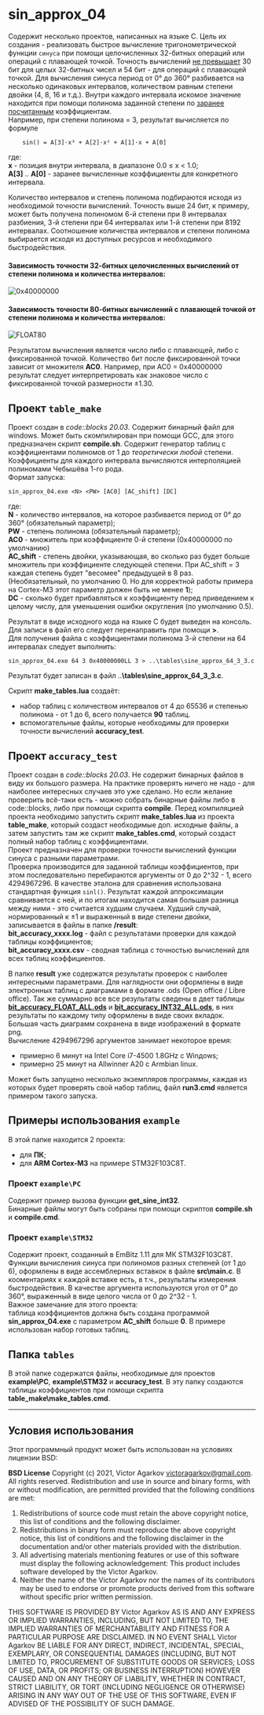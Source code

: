 # sin_approx_04

Содержит несколько проектов, написанных на языке С. Цель их создания - реализовать быстрое вычисление тригонометрической функции `синуса` при помощи целочисленных 32-битных операций или операций с плавающей точкой. Точность вычислений [не превышает](#%D0%BF%D1%80%D0%BE%D0%B5%D0%BA%D1%82-accuracy_test) 30 бит для целых 32-битных чисел и 54 бит - для операций с плавающей точкой.
Для вычисления синуса период от 0° до 360° разбивается на несколько одинаковых интервалов, количеством равным степени двойки (4, 8, 16 и т.д.). Внутри каждого интервала искомое значение находится при помощи полинома заданной степени по [заранее посчитанным](#%D0%BF%D1%80%D0%BE%D0%B5%D0%BA%D1%82-table_make) коэффициентам.<br> 
Например, при степени полинома = 3, результат вычисляется по формуле
```
	sin() = A[3]·x³ + A[2]·x² + A[1]·x + A[0]
```
где:<br>
 **x** - позиция внутри интервала, в диапазоне 0.0 ≤ x < 1.0;<br>
 **A[3]** .. **A[0]** - заранее вычисленные коэффициенты для конкретного интервала.<br>
 
Количество интервалов и степень полинома подбираются исходя из необходимой точности вычислений. Точность выше 24 бит, к примеру, может быть получена полиномом 6-й степени при 8 интервалах разбиения, 3-й степени при 64 интервалах или 1-й степени при 8192 интервалах. Соотношение количества интервалов и степени полинома выбирается исходя из доступных ресурсов и необходимого быстродействия.<br>

#### Зависимость точности 32-битных целочисленных вычислений  от степени полинома и количества интервалов:
![0x40000000](accuracy_test/result/bit_accuracy_INT32_0x40000000.png)

#### Зависимость точности 80-битных вычислений с плавающей точкой от степени полинома и количества интервалов:
![FLOAT80](accuracy_test/result/bit_accuracy_FLOAT80.png)

Результатом вычисления является число либо с плавающей, либо с фиксированной точкой. Количество бит после фиксированной точки зависит от множителя **AC0**. Например, при AC0 = 0x40000000 результат следует интерпретировать как знаковое число с фиксированной точкой размерности ±1.30.<br>



## Проект `table_make`
Проект создан в *code::blocks 20.03*. Содержит бинарный файл для windows. Может быть скомпилирован при помощи GCC, для этого предназначен скрипт **compile.sh**.
Содержит генератор таблиц с коэффициентами полиномов от 1 до *теоретически любой* степени. Коэффициенты для каждого интервала вычисляются интерполяцией полиномами Чебышёва 1-го рода.<br>
Формат запуска:
```
sin_approx_04.exe <N> <PW> [AC0] [AC_shift] [DC]
```
где:<br>
**N** - количество интервалов, на которое разбивается период от 0° до 360° (обязательный параметр);<br>
**PW** - степень полинома (обязательный параметр);<br>
**AC0** - множитель при коэффициенте 0-й степени (0x40000000 по умолчанию)<br>
**AC_shift** - степень двойки, указывающая, во сколько раз будет больше множитель при коэффициенте следующей степени. При AC_shift = 3 каждая степень будет "весомее" предыдущей в 8 раз. (Необязательный, по умолчанию 0. Но для корректной работы примера на Cortex-M3 этот параметр должен быть не менее **1**);<br>
**DC** - сколько будет прибавляться к коэффициенту перед приведением к целому числу, для уменьшения ошибки округления (по умолчанию 0.5).<br>

Результат в виде исходного кода на языке С будет выведен на консоль. Для записи в файл его следует перенаправить при помощи **>**.<br>
Для получения файла с коэффициентами полинома 3-й степени на 64 интервалах следует выполнить:
```
sin_approx_04.exe 64 3 0x40000000LL 3 > ..\tables\sine_approx_64_3_3.c
```
Результат будет записан в файл \.\.**\tables\sine_approx_64_3_3.c**.

Cкрипт **make_tables.lua** создаёт:<br>
- набор таблиц с количеством интервалов от 4 до 65536 и степенью полинома - от 1 до 6, всего получается **90** таблиц.<br>
- вспомогательные файлы, которые необходимы для проверки точности вычислений **accuracy_test**.<br>

## Проект `accuracy_test`
Проект создан в *code::blocks 20.03*. Не содержит бинарных файлов в виду их большого размера. На практике проверять ничего не надо - для наиболее интересных случаев это уже сделано. Но если желание проверить всё-таки есть - можно собрать бинарные файлы либо в code::blocks, либо при помощи скрипта **compile**. Перед компиляцией проекта необходимо запустить скрипт **make_tables.lua** из проекта **table_make**, который создаст необходимые доп. исходные файлы, а затем запустить там же скрипт **make_tables.cmd**, который создаст полный набор таблиц с коэффициентами.<br>
Проект предназначен для проверки точности вычислений функции синуса с разными параметрами. <br>
Проверка производится для заданной таблицы коэффициентов, при этом последовательно перебираются аргументы от 0 до 2^32 - 1, всего 4294967296. В качестве эталона для сравнения использована стандартная функция `sinl()`. Результат каждой аппроксимации сравнивается с ней, и по итогам находится самая большая разница между ними - это считается худшим случаем. Худший случай, нормированный к ±1 и выраженный в виде степени двойки, записывается в файлы в папке **/result**:<br>
**bit_accuracy_xxxx.log** - файл с результатами проверки для каждой таблицы коэффициентов;<br>
**bit_accuracy_xxxx.csv** - сводная таблица с точностью вычислений для всех таблиц коэффициентов.<br>

В папке **result** уже содержатся результаты проверок с наиболее интересными параметрами. Для наглядности они оформлены в виде электронных таблиц с диаграмами в формате .ods (Open office / Libre office). Так же суммарно все все результаты сведены в двет таблицы **[bit_accuracy_FLOAT_ALL.ods](/accuracy_test/result/bit_accuracy_FLOAT_ALL.ods)** и **[bit_accuracy_INT32_ALL.ods](/accuracy_test/result/bit_accuracy_INT32_ALL.ods)**, в них результаты по каждому типу оформлены в виде своих вкладок.<br>
Большая часть диаграмм сохранена в виде изображений в формате png.<br>
Вычисление 4294967296 аргументов занимает некоторое время:<br>
- примерно 6 минут на Intel Core i7-4500 1.8GHz с Winдows;<br>
- примерно 25 минут на Allwinner A20 с Armbian linux.<br>

Может быть запущено несколько экземпляров программы, каждая из которых будет проверять свой набор таблиц, файл **run3.cmd** является примером такого запуска.
 
## Примеры использования `example`
В этой папке находится 2 проекта:<br>
- для **ПК**;<br>
- для **ARM Cortex-M3** на примере STM32F103C8T.
### Проект `example\PC`
Содержит пример вызова функции **get_sine_int32**.<br>
Бинарные файлы могут быть собраны при помощи скриптов **compile.sh** и **compile.cmd**.

### Проект `example\STM32`
Содержит проект, созданный в EmBitz 1.11 для МК STM32F103C8T.<br>
Функции вычисления синуса при полиномов разных степеней (от 1 до 6), оформлены в виде ассемблерных вставкок в файле **src\main.c**. В кооментариях к каждой вставке есть, в т.ч., результаты измерения быстродействия.
В качестве аргумента используются угол от 0° до 360°, выраженный в виде целого числа от 0 до 2^32 - 1.<br>
Важное замечание для этого проекта:<br>
таблица коэффициентов должна быть создана программой **sin_approx_04.exe** с параметром **AC_shift** больше **0**. В примере использован набор готовых таблиц.
## Папка `tables`
В этой папке содержатся файлы, необходимые для проектов **example\PC**, **example\STM32** и **accuracy_test**. В эту папку создаются таблицы коэффициентов при помощи скрипта **table_make\make_tables.cmd**.

---

## Условия использования
Этот программный продукт может быть использован на условиях лицензии BSD:

**BSD License**
Copyright (c) 2021, Victor Agarkov <victoragarkov@gmail.com>. All rights reserved.
Redistribution and use in source and binary forms, with or without modification, are permitted provided that the following conditions are met:
1. Redistributions of source code must retain the above copyright notice, this list of conditions and the following disclaimer.
2. Redistributions in binary form must reproduce the above copyright notice, this list of conditions and the following disclaimer in the documentation and/or other materials provided with the distribution.
3. All advertising materials mentioning features or use of this software must display the following acknowledgement: This product includes software developed by the Victor Agarkov.
4. Neither the name of the Victor Agarkov nor the names of its contributors may be used to endorse or promote products derived from this software without specific prior written permission.

THIS SOFTWARE IS PROVIDED BY Victor Agarkov AS IS AND ANY EXPRESS OR IMPLIED WARRANTIES, INCLUDING, BUT NOT LIMITED TO, THE IMPLIED WARRANTIES OF MERCHANTABILITY AND FITNESS FOR A PARTICULAR PURPOSE ARE DISCLAIMED. IN NO EVENT SHALL Victor Agarkov BE LIABLE FOR ANY DIRECT, INDIRECT, INCIDENTAL, SPECIAL, EXEMPLARY, OR CONSEQUENTIAL DAMAGES (INCLUDING, BUT NOT LIMITED TO, PROCUREMENT OF SUBSTITUTE GOODS OR SERVICES; LOSS OF USE, DATA, OR PROFITS; OR BUSINESS INTERRUPTION) HOWEVER CAUSED AND ON ANY THEORY OF LIABILITY, WHETHER IN CONTRACT, STRICT LIABILITY, OR TORT (INCLUDING NEGLIGENCE OR OTHERWISE) ARISING IN ANY WAY OUT OF THE USE OF THIS SOFTWARE, EVEN IF ADVISED OF THE POSSIBILITY OF SUCH DAMAGE. 

